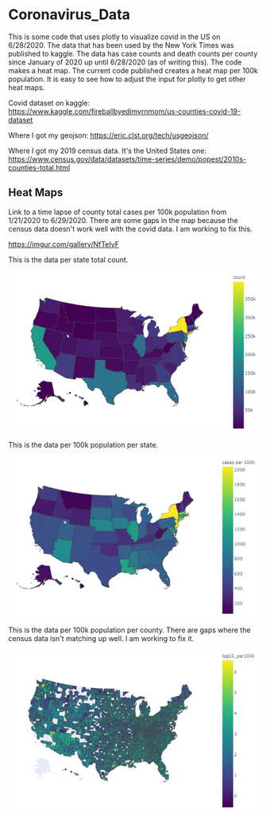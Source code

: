 # Coronavirus_Data

This is some code that uses plotly to visualize covid in the US on 6/28/2020. The data that has been used by the New York Times was published to kaggle. The data 
has case counts and death counts per county since January of 2020 up until 6/28/2020 (as of writing this). The code makes a heat map. The current code published 
creates a heat map per 100k population. It is easy to see how to adjust the input for plotly to get other heat maps.

Covid dataset on kaggle: https://www.kaggle.com/fireballbyedimyrnmom/us-counties-covid-19-dataset

Where I got my geojson: https://eric.clst.org/tech/usgeojson/

Where I got my 2019 census data. It's the United States one: https://www.census.gov/data/datasets/time-series/demo/popest/2010s-counties-total.html

## Heat Maps
Link to a time lapse of county total cases per 100k population from 1/21/2020 to 6/29/2020. There are some gaps in the map because the census data doesn't work well with the covid data. I am working to fix this.

https://imgur.com/gallery/NfTeIyF

This is the data per state total count.

![Per State Total Count](/covid_total_states_06282020.png)

This is the data per 100k population per state.

![Per State Total Count](/covid_per100k_states_06282020.png)

This is the data per 100k population per county. There are gaps where the census data isn't matching up well. I am working to fix it.

![Per State Total Count](/covid_per100k_counties_06292020.png)



